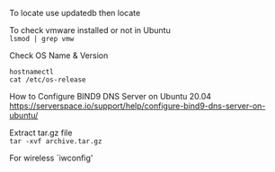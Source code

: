 To locate use updatedb then locate

To check vmware installed or not in Ubuntu  
`lsmod | grep vmw`

Check OS Name & Version
```
hostnamectl
cat /etc/os-release
```

How to Configure BIND9 DNS Server on Ubuntu 20.04
https://serverspace.io/support/help/configure-bind9-dns-server-on-ubuntu/

Extract tar.gz file  
`tar -xvf archive.tar.gz`

For wireless `iwconfig'
